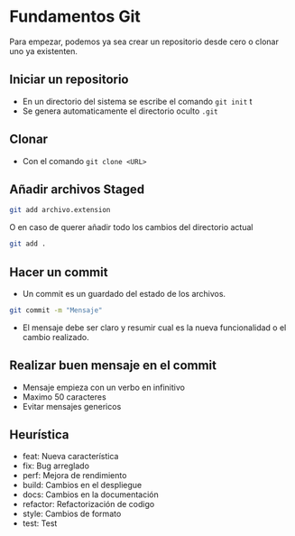 # Fundamentos Git 
Para empezar, podemos ya sea crear un repositorio desde cero o clonar uno ya existenten.
## Iniciar un repositorio
+ En un directorio del sistema se escribe el comando `git init` t
+ Se genera automaticamente el directorio oculto `.git`

## Clonar
+ Con el comando `git clone <URL>` 

## Añadir archivos Staged
```bash
git add archivo.extension
```
O en caso de querer añadir todo los cambios del directorio actual

```bash
git add .
```
## Hacer un commit
+ Un commit es un guardado del estado de los archivos. 
```bash
git commit -m "Mensaje"
```
+ El mensaje debe ser claro y resumir cual es la nueva funcionalidad o el cambio realizado.

## Realizar buen mensaje en el commit
+ Mensaje empieza con un verbo en infinitivo
+ Maximo 50 caracteres 
+ Evitar mensajes genericos
## Heurística 
+ feat: Nueva característica
+ fix:  Bug arreglado
+ perf: Mejora de rendimiento
+ build: Cambios en el despliegue 
+ docs: Cambios en la documentación
+ refactor: Refactorización de codigo
+ style: Cambios de formato
+ test: Test



